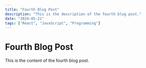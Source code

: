 ```yaml
---
title: "Fourth Blog Post"
description: "This is the description of the fourth blog post."
date: "2024-05-21"
tags: ["React", "JavaScript", "Programming"]
---
```


# Fourth Blog Post

This is the content of the fourth blog post.